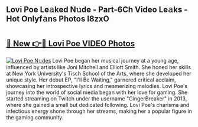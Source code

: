 ## Lovi Poe Le𝚊ked N𝚞de - Part-6Ch Video Le𝚊ks - Hot Onlyf𝚊ns Photos l8zxO

# <h2><a href="http://ac33978.deff.icu/?id=Lovi+Poe">🔗 New 👉🔴 Lovi Poe VIDEO Photos</a></h2>

[![Lovi Poe N𝚞des](https://i.imgur.com/rIISA9y.gif)](http://ac33978.deff.icu/?id=Lovi+Poe)
Lovi Poe began her musical journey at a young age, influenced by artists like Joni Mitchell and Elliott Smith. She honed her skills at New York University's Tisch School of the Arts, where she developed her unique style. Her debut EP, "I'll Be Waiting," garnered critical acclaim, showcasing her introspective lyrics and mesmerizing melodies. Lovi Poe's journey into the world of social media began with her love for gaming. She started streaming on Twitch under the username "GingerBreaker" in 2013, where she gained a small but dedicated following. Lovi Poe's charisma and infectious energy shone through her streams, making her a popular figure in the gaming community.
